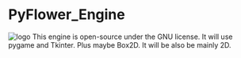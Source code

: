 # PyFlower_Engine
![logo](https://github.com/kaitabuchi314/pyflower_engine/assets/93952418/07eb6c93-30e9-4df3-b60e-a5aacc69ec8b)
This engine is open-source under the GNU license. It will use pygame and Tkinter. Plus maybe Box2D. It will be also be mainly 2D.
